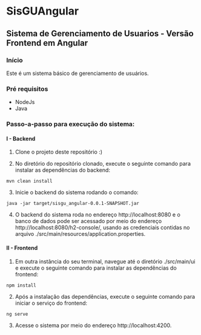 # SisGUAngular #
## Sistema de Gerenciamento de Usuarios - Versão Frontend em Angular ##

### Início ###
Este é um sistema básico de gerenciamento de usuários.

### Pré requisitos ###
- NodeJs
- Java

### Passo-a-passo para execução do sistema: ###
#### I - Backend ####
1. Clone o projeto deste repositório :)

2. No diretório do repositório clonado, execute o seguinte comando para instalar as dependências do backend:
```
mvn clean install
```

3. Inicie o backend do sistema rodando o comando:
````
java -jar target/sisgu_angular-0.0.1-SNAPSHOT.jar
````

4. O backend do sistema roda no endereço http://localhost:8080 e o banco de dados pode ser acessado por meio do endereço http://localhost:8080/h2-console/, usando as credenciais contidas no arquivo ./src/main/resources/application.properties.

#### II - Frontend ####
1. Em outra instância do seu terminal, navegue até o diretório ./src/main/ui e execute o seguinte comando para instalar as dependências do frontend:
````
npm install
````

2. Após a instalação das dependências, execute o seguinte comando para iniciar o serviço do frontend:
````
ng serve
````

3. Acesse o sistema por meio do endereço http://localhost:4200.

